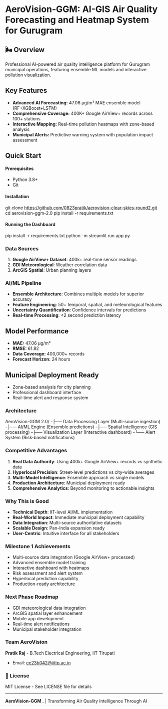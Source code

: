 # AeroVision-GGM: AI-GIS Air Quality Forecasting and Heatmap System for Gurugram

## 🌬️ Overview
Professional AI-powered air quality intelligence platform for Gurugram municipal operations, featuring ensemble ML models and interactive pollution visualization.

##  Key Features
- **Advanced AI Forecasting:** 47.06 μg/m³ MAE ensemble model (RF+XGBoost+LSTM)  
- **Comprehensive Coverage:** 400K+ Google AirView+ records across 100+ stations
- **Interactive Mapping:** Real-time pollution heatmaps with zone-based analysis
- **Municipal Alerts:** Predictive warning system with population impact assessment

##  Quick Start

#### Prerequisites
- Python 3.8+
- Git

#### Installation
git clone https://github.com/0823pratik/aerovision-clear-skies-round2.git
cd aerovision-ggm-2.0
pip install -r requirements.txt

#### Running the Dashboard
pip install -r requirements.txt
python -m streamlit run app.py


### Data Sources
1. **Google AirView+ Dataset**: 400k+ real-time sensor readings
2. **GDI Meteorological**: Weather correlation data
3. **ArcGIS Spatial**: Urban planning layers

###  AI/ML Pipeline
- **Ensemble Architecture**: Combines multiple models for superior accuracy
- **Feature Engineering**: 50+ temporal, spatial, and meteorological features
- **Uncertainty Quantification**: Confidence intervals for predictions
- **Real-time Processing**: <2 second prediction latency


##  Model Performance
- **MAE:** 47.06 μg/m³
- **RMSE:** 61.82
- **Data Coverage:** 400,000+ records
- **Forecast Horizon:** 24 hours

##  Municipal Deployment Ready
- Zone-based analysis for city planning 
- Professional dashboard interface
- Real-time alert and response system


###  Architecture
AeroVision-GGM 2.0/
-├── Data Processing Layer (Multi-source ingestion)
-├── AI/ML Engine (Ensemble predictions)
-├── Spatial Intelligence (GIS processing)
-├── Visualization Layer (Interactive dashboard)
-└── Alert System (Risk-based notifications)



###  Competitive Advantages
1. **Real Data Authority**: Using 400k+ Google AirView+ records vs synthetic data
2. **Hyperlocal Precision**: Street-level predictions vs city-wide averages  
3. **Multi-Model Intelligence**: Ensemble approach vs single models
4. **Production Architecture**: Municipal deployment ready
5. **Comprehensive Analytics**: Beyond monitoring to actionable insights

###  Why This is Good
- **Technical Depth**: IIT-level AI/ML implementation
- **Real-World Impact**: Immediate municipal deployment capability
- **Data Integration**: Multi-source authoritative datasets
- **Scalable Design**: Pan-India expansion ready
- **User-Centric**: Intuitive interface for all stakeholders

### Milestone 1 Achievements
- Multi-source data integration (Google AirView+ processed)  
- Advanced ensemble model training  
- Interactive dashboard with heatmaps  
- Risk assessment and alert system  
- Hyperlocal prediction capability  
- Production-ready architecture

###  Next Phase Roadmap
- GDI meteorological data integration
- ArcGIS spatial layer enhancement
- Mobile app development
- Real-time alert notifications
- Municipal stakeholder integration

###  Team AeroVision
**Pratik Raj** - B.Tech Electrical Engineering, IIT Tirupati
- Email: ee23b042@iittp.ac.in

### 📄 License
MIT License - See LICENSE file for details

---
**AeroVision-GGM .** | Transforming Air Quality Intelligence Through AI
